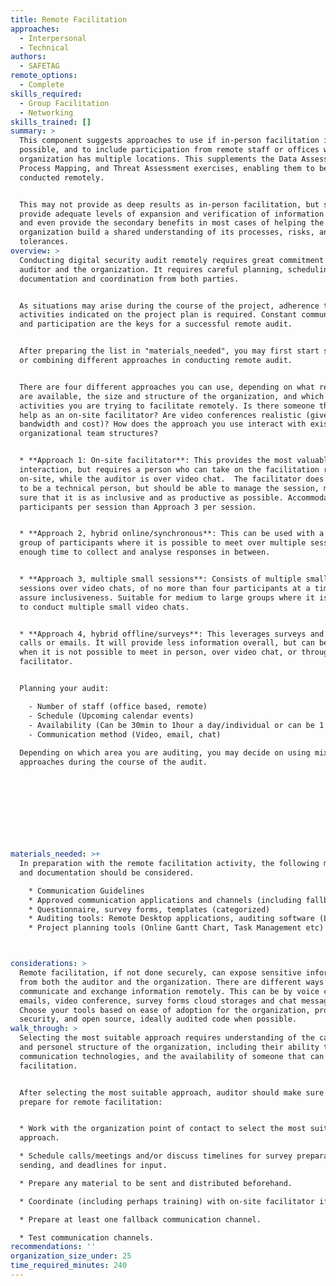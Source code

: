 ```yaml
---
title: Remote Facilitation
approaches:
  - Interpersonal
  - Technical
authors:
  - SAFETAG
remote_options:
  - Complete
skills_required:
  - Group Facilitation
  - Networking
skills_trained: []
summary: >
  This component suggests approaches to use if in-person facilitation is not
  possible, and to include participation from remote staff or offices when an
  organization has multiple locations. This supplements the Data Assessment,
  Process Mapping, and Threat Assessment exercises, enabling them to be
  conducted remotely.


  This may not provide as deep results as in-person facilitation, but should
  provide adequate levels of expansion and verification of information needed,
  and even provide the secondary benefits in most cases of helping the
  organization build a shared understanding of its processes, risks, and riosk
  tolerances.
overview: >
  Conducting digital security audit remotely requires great commitment from both
  auditor and the organization. It requires careful planning, scheduling,
  documentation and coordination from both parties. 


  As situations may arise during the course of the project, adherence to the
  activities indicated on the project plan is required. Constant communication
  and participation are the keys for a successful remote audit.


  After preparing the list in "materials_needed", you may first start selecting
  or combining different approaches in conducting remote audit.


  There are four different approaches you can use, depending on what resources
  are available, the size and structure of the organization, and which
  activities you are trying to facilitate remotely. Is there someone that can
  help as an on-site facilitator? Are video conferences realistic (given
  bandwidth and cost)? How does the approach you use interact with existing
  organizational team structures?


  * **Approach 1: On-site facilitator**: This provides the most valuable
  interaction, but requires a person who can take on the facilitation role
  on-site, while the auditor is over video chat.  The facilitator does not have
  to be a technical person, but should be able to manage the session, making
  sure that it is as inclusive and as productive as possible. Accommodates more
  participants per session than Approach 3 per session.


  * **Approach 2, hybrid online/synchronous**: This can be used with a large
  group of participants where it is possible to meet over multiple sessions with
  enough time to collect and analyse responses in between.


  * **Approach 3, multiple small sessions**: Consists of multiple small full
  sessions over video chats, of no more than four participants at a time to
  assure inclusiveness. Suitable for medium to large groups where it is possible
  to conduct multiple small video chats.


  * **Approach 4, hybrid offline/surveys**: This leverages surveys and shorters
  calls or emails. It will provide less information overall, but can be used
  when it is not possible to meet in person, over video chat, or through a local
  facilitator.


  Planning your audit:

    - Number of staff (office based, remote)
    - Schedule (Upcoming calendar events)
    - Availability (Can be 30min to 1hour a day/individual or can be 1 hour for a group of 4-5)
    - Communication method (Video, email, chat)
   
  Depending on which area you are auditing, you may decide on using mixed
  approaches during the course of the audit.


   
   
   
   
   
   
   
materials_needed: >+
  In preparation with the remote facilitation activity, the following materials
  and documentation should be considered.

    * Communication Guidelines
    * Approved communication applications and channels (including fallback communication channels)
    * Questionnaire, survey forms, templates (categorized)
    * Auditing tools: Remote Desktop applications, auditing software (Lynis, Belarc Advisor)
    * Project planning tools (Online Gantt Chart, Task Management etc)



considerations: >
  Remote facilitation, if not done securely, can expose sensitive information
  from both the auditor and the organization. There are different ways to
  communicate and exchange information remotely. This can be by voice calls,
  emails, video conference, survey forms cloud storages and chat messages.
  Choose your tools based on ease of adoption for the organization, proven
  security, and open source, ideally audited code when possible.  
walk_through: >
  Selecting the most suitable approach requires understanding of the capacity
  and personel structure of the organization, including their ability to support
  communication technologies, and the availability of someone that can assist in
  facilitation.


  After selecting the most suitable approach, auditor should make sure to
  prepare for remote facilitation:


  * Work with the organization point of contact to select the most suitable
  approach.

  * Schedule calls/meetings and/or discuss timelines for survey preparation,
  sending, and deadlines for input.

  * Prepare any material to be sent and distributed beforehand.

  * Coordinate (including perhaps training) with on-site facilitator if ny.

  * Prepare at least one fallback communication channel.

  * Test communication channels.
recommendations: ''
organization_size_under: 25
time_required_minutes: 240
---
```


